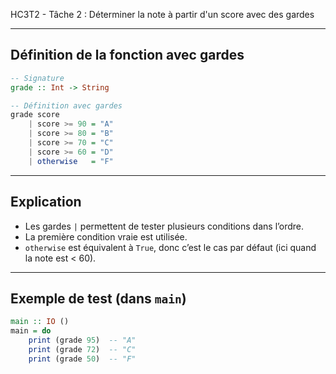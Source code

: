 HC3T2 - Tâche 2 : Déterminer la note à partir d'un score avec des gardes

---

##  Définition de la fonction avec gardes

```haskell
-- Signature
grade :: Int -> String

-- Définition avec gardes
grade score
    | score >= 90 = "A"
    | score >= 80 = "B"
    | score >= 70 = "C"
    | score >= 60 = "D"
    | otherwise   = "F"
```

---

##  Explication

* Les gardes `|` permettent de tester plusieurs conditions dans l’ordre.
* La première condition vraie est utilisée.
* `otherwise` est équivalent à `True`, donc c’est le cas par défaut (ici quand la note est < 60).

---

##  Exemple de test (dans `main`)

```haskell
main :: IO ()
main = do
    print (grade 95)  -- "A"
    print (grade 72)  -- "C"
    print (grade 50)  -- "F"
```

